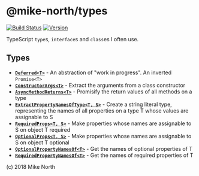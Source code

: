 # @mike-north/types

[![Build Status](https://travis-ci.org/mike-north/types.svg?branch=master)](https://travis-ci.org/mike-north/types)
[![Version](https://img.shields.io/npm/v/@mike-north/types.svg)](https://www.npmjs.com/package/@mike-north/types)

TypeScript `type`s, `interface`s and `class`es I often use.

## Types

- **[`Deferred<T>`](https://github.com/mike-north/types/blob/master/src/async.ts)** - An abstraction of "work in progress". An inverted `Promise<T>`
- **[`ConstructorArgs<T>`](https://github.com/mike-north/types/blob/master/src/classes.ts)** - Extract the arguments from a class constructor
- **[`AsyncMethodReturns<T>`](https://github.com/mike-north/types/blob/master/src/functions.ts)** - Promisify the return values of all methods on a type <T>
- **[`ExtractPropertyNamesOfType<T, S>`](https://github.com/mike-north/types/blob/master/src/objects.ts)** - Create a string literal type, representing the names of all properties on a type T whose values are assignable to S
- **[`RequiredProps<T, S>`](https://github.com/mike-north/types/blob/master/src/objects.ts)** - Make properties whose names are assignable to S on object T required
- **[`OptionalProps<T, S>`](https://github.com/mike-north/types/blob/master/src/objecst.ts)** - Make properties whose names are assignable to S on object T optional
- **[`OptionalPropertyNamesOf<T>`](https://github.com/mike-north/types/blob/master/src/objects.ts)** - Get the names of optional properties of T
- **[`RequiredPropertyNamesOf<T>`](https://github.com/mike-north/types/blob/master/src/objects.ts)** - Get the names of required properties of T

(c) 2018 Mike North
